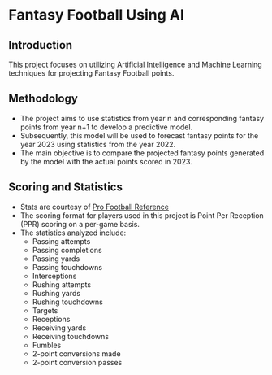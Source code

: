 # Fantasy Football Using AI

## Introduction

This project focuses on utilizing Artificial Intelligence and Machine Learning techniques for projecting Fantasy Football points.

## Methodology

- The project aims to use statistics from year n and corresponding fantasy points from year n+1 to develop a predictive model.
- Subsequently, this model will be used to forecast fantasy points for the year 2023 using statistics from the year 2022.
- The main objective is to compare the projected fantasy points generated by the model with the actual points scored in 2023.

## Scoring and Statistics

- Stats are courtesy of [Pro Football Reference](https://www.pro-football-reference.com/)
- The scoring format for players used in this project is Point Per Reception (PPR) scoring on a per-game basis.
- The statistics analyzed include:
  - Passing attempts
  - Passing completions
  - Passing yards
  - Passing touchdowns
  - Interceptions
  - Rushing attempts
  - Rushing yards
  - Rushing touchdowns
  - Targets
  - Receptions
  - Receiving yards
  - Receiving touchdowns
  - Fumbles
  - 2-point conversions made
  - 2-point conversion passes
